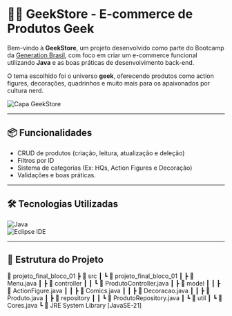 # 🧙‍♂️ GeekStore - E-commerce de Produtos Geek

Bem-vindo à **GeekStore**, um projeto desenvolvido como parte do Bootcamp da [Generation Brasil](https://brazil.generation.org/), com foco em criar um e-commerce funcional utilizando **Java** e as boas práticas de desenvolvimento back-end.  

O tema escolhido foi o universo **geek**, oferecendo produtos como action figures, decorações, quadrinhos e muito mais para os apaixonados por cultura nerd.

![Capa GeekStore](https://i.imgur.com/your-image.png) <!-- Substitua por um link real ou remova -->

---

## 📦 Funcionalidades

- CRUD de produtos (criação, leitura, atualização e deleção)
- Filtros por ID
- Sistema de categorias (Ex: HQs, Action Figures e Decoração)
- Validações e boas práticas.

---

## 🛠️ Tecnologias Utilizadas

![Java](https://img.shields.io/badge/Java-ED8B00?style=for-the-badge&logo=java&logoColor=white)  
![Eclipse IDE](https://img.shields.io/badge/Eclipse_IDE-2C2255?style=for-the-badge&logo=eclipse&logoColor=white)


---

## 🧪 Estrutura do Projeto

📁 projeto_final_bloco_01
┣ 📁 src
┃ ┗ 📁 projeto_final_bloco_01
┃ ┣ 📜 Menu.java
┃ ┣ 📁 controller
┃ ┃ ┗ 📜 ProdutoController.java
┃ ┣ 📁 model
┃ ┃ ┣ 📜 ActionFigure.java
┃ ┃ ┣ 📜 Comics.java
┃ ┃ ┣ 📜 Decoracao.java
┃ ┃ ┣ 📜 Produto.java
┃ ┣ 📁 repository
┃ ┃ ┗ 📜 ProdutoRepository.java
┃ ┗ 📁 util
┃ ┗ 📜 Cores.java
┗ 📁 JRE System Library [JavaSE-21]


